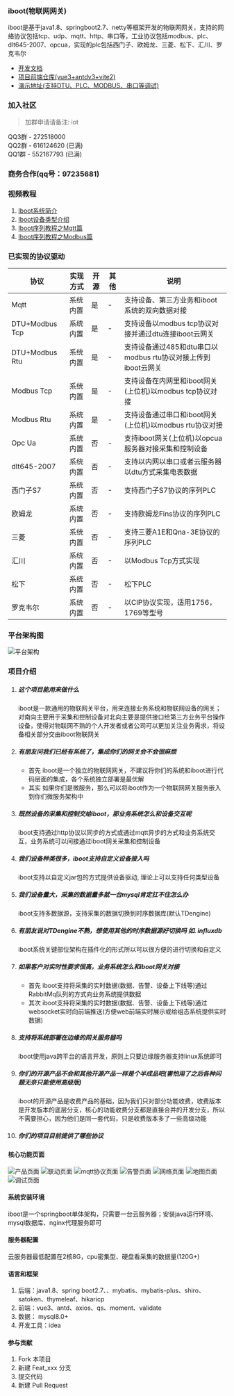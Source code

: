 ### iboot(物联网网关)
iboot是基于java1.8、springboot2.7、netty等框架开发的物联网网关，支持的网络协议包括tcp、udp、mqtt、http、串口等，工业协议包括modbus、plc、dlt645-2007、opcua，实现的plc包括西门子、欧姆龙、三菱、松下、汇川、罗克韦尔
- [开发文档](http://doc.iteaj.com)
- [项目前端仓库(vue3+antdv3+vite2)](https://gitee.com/iteaj/ivzone)
- [演示地址(支持DTU、PLC、MODBUS、串口等调试)](https://iot.iteaj.com/#/login)
### 加入社区
> 加群申请请备注: iot

QQ3群 - 272518000 <br>
QQ2群 - 616124620 (已满)<br>
QQ1群 - 552167793 (已满)<br>
### 商务合作(qq号：97235681)
### 视频教程
1. [Iboot系统简介](https://www.bilibili.com/video/BV15NtieWE9W/?vd_source=32a176fca70a1cee8222bff9ac0846ab)<br>
2. [Iboot设备类型介绍](https://www.bilibili.com/video/BV13kx7ebEYM/?vd_source=32a176fca70a1cee8222bff9ac0846ab)
2. [Iboot序列教程之Mqtt篇](https://www.bilibili.com/video/BV1k9t5e3EtK/?vd_source=32a176fca70a1cee8222bff9ac0846ab)<br>
3. [Iboot序列教程之Modbus篇](https://www.bilibili.com/video/BV1dgtQeNEyP/?vd_source=32a176fca70a1cee8222bff9ac0846ab) 
### 已实现的协议驱动
| 协议 | 实现方式 | 开源 |其他| 说明 |
|----|--------|-----|-------|------------|
|  Mqtt  |   系统内置   |   是   |-|  支持设备、第三方业务和iboot系统的双向数据对接  |
|  DTU+Modbus Tcp  |   系统内置   |   是   |-|  支持设备以modbus tcp协议对接并通过dtu连接iboot云网关  |
|  DTU+Modbus Rtu  |   系统内置   |   是   |-|  支持设备通过485和dtu串口以modbus rtu协议对接上传到iboot云网关  |
|  Modbus Tcp  |   系统内置   |   是   |-|  支持设备在内网里和iboot网关(上位机)以modbus tcp协议对接  |
|  Modbus Rtu  |   系统内置   |   是   |-|  支持设备通过串口和iboot网关(上位机)以modbus rtu协议对接  |
|  Opc Ua  |   系统内置   |   否   |-|  支持iboot网关(上位机)以opcua服务器对接采集和控制设备  |
|  dlt645-2007  |   系统内置   |   否   |-|  支持以内网以串口或者云服务器以dtu方式采集电表数据  |
|  西门子S7  |   系统内置   |   否   |-|  支持西门子S7协议的序列PLC  |
|  欧姆龙  |   系统内置   |   否   |-|  支持欧姆龙Fins协议的序列PLC  |
|  三菱  |   系统内置   |   否   |-|  支持三菱A1E和Qna-3E协议的序列PLC  |
|  汇川  |   系统内置   |   否   |-|  以Modbus Tcp方式实现  |
|  松下  |   系统内置   |   否   |-|  松下PLC  |
|  罗克韦尔  |   系统内置   |   否   |-|  以CIP协议实现，适用1756，1769等型号  |
### 平台架构图
![平台架构](https://iot.iteaj.com/show/IBoot网络架构图.jpg)
### 项目介绍
1. ##### 这个项目能用来做什么<br>
      iboot是一款通用的物联网关平台，用来连接业务系统和物联网设备的网关；对南向主要用于采集和控制设备对北向主要是提供接口给第三方业务平台操作设备，使得对物联网不熟的个人开发者或者公司可以更加关注业务需求，将设备相关部分交由iboot物联网关
2. ##### 有朋友问我们已经有系统了，集成你们的网关会不会很麻烦
      - 首先 iboot是一个独立的物联网网关，不建议将你们的系统和iboot进行代码层面的集成，各个系统独立部署是最优解
      - 其实 如果你们是微服务，那么可以将iboot作为一个物联网网关服务嵌入到你们微服务架构中
3. ##### 既然设备的采集和控制交给iboot，那业务系统怎么和设备交互呢<br>
      iboot支持通过http协议以同步的方式或通过mqtt异步的方式和业务系统交互，业务系统可以间接通过iboot网关采集和控制设备
4. ##### 我们设备种类很多，iboot支持自定义设备接入吗<br>
      iboot支持以自定义jar包的方式提供设备驱动, 理论上可以支持任何类型设备
5. ##### 我们设备量大，采集的数据量多就一台mysql肯定扛不住怎么办<br>
      iboot支持多数据源，支持采集的数据切换到时序数据库(默认TDengine)
6. ##### 有朋友说对TDengine不熟，想使用其他的时序数据源好切换吗 如. influxdb
      iboot系统关键部位架构在插件化的形式所以可以很方便的进行切换和自定义
7. ##### 如果客户对实时性要求很高，业务系统怎么和iboot网关对接
      - 首先 iboot支持将采集的实时数据(数据、告警、设备上下线等)通过RabbitMq队列的方式向业务系统提供数据
      - 其次 iboot支持将采集的实时数据(数据、告警、设备上下线等)通过websocket实时向前端推送(方便web前端实时展示或给组态系统提供实时数据)
8. ##### 支持将系统部署在边缘的网关服务器吗
      iboot使用java跨平台的语言开发，原则上只要边缘服务器支持linux系统即可
9. ##### 你们的开源产品不会和其他开源产品一样是个半成品吧(害怕用了之后各种问题无奈只能使用高级版)
      iboot的开源产品是收费产品的基础，因为我们只对部分功能收费，收费版本是开发版本的底层分支，核心的功能收费分支都是直接合并的开发分支，所以不需要担心，因为他们是同一套代码，只是收费版本多了一些高级功能
10. ##### 你们的项目目前提供了哪些协议
      
#### 核心功能页面
![产品页面](https://iot.iteaj.com/show/product.png)
![联动页面](https://iot.iteaj.com/show/linkage.png)
![mqtt协议页面](https://iot.iteaj.com/show/mqtt.png)
![告警页面](https://iot.iteaj.com/show/warn.png)
![网络页面](https://iot.iteaj.com/show/network.png)
![地图页面](https://iot.iteaj.com/show/map.png)
![调试页面](https://iot.iteaj.com/show/debug.png)
#### 系统安装环境
  iboot是一个springboot单体架构，只需要一台云服务器；安装java运行环境、mysql数据库、nginx代理服务即可
#### 服务器配置
  云服务器最低配置在2核8G，cpu密集型、硬盘看采集的数据量(120G+)
      

#### 语言和框架
1. 后端：java1.8、spring boot2.7、、mybatis、mybatis-plus、shiro、satoken、thymeleaf、hikaricp
2. 前端：vue3、antd、axios、qs、moment、validate
3. 数据： mysql8.0+
4. 开发工具：idea

#### 参与贡献

1. Fork 本项目
2. 新建 Feat_xxx 分支
3. 提交代码
4. 新建 Pull Request
